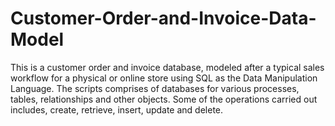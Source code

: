 # Customer-Order-and-Invoice-Data-Model
This is a customer order and invoice database, modeled after a typical sales workflow for a  physical or online store using SQL as the Data Manipulation Language. The scripts comprises of databases for various processes, tables, relationships and other objects. Some of the operations carried out includes, create, retrieve, insert, update and delete.
